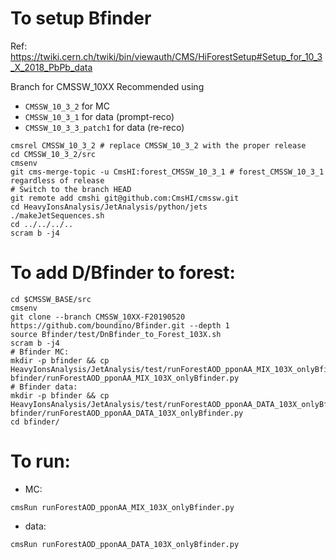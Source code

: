 To setup Bfinder
=====

Ref: https://twiki.cern.ch/twiki/bin/viewauth/CMS/HiForestSetup#Setup_for_10_3_X_2018_PbPb_data

Branch for CMSSW_10XX Recommended using 
* `CMSSW_10_3_2` for MC
* `CMSSW_10_3_1` for data (prompt-reco)
* `CMSSW_10_3_3_patch1` for data (re-reco)

```
cmsrel CMSSW_10_3_2 # replace CMSSW_10_3_2 with the proper release
cd CMSSW_10_3_2/src
cmsenv
git cms-merge-topic -u CmsHI:forest_CMSSW_10_3_1 # forest_CMSSW_10_3_1 regardless of release
# Switch to the branch HEAD
git remote add cmshi git@github.com:CmsHI/cmssw.git
cd HeavyIonsAnalysis/JetAnalysis/python/jets
./makeJetSequences.sh
cd ../../../..
scram b -j4
```

To add D/Bfinder to forest:
=====

```
cd $CMSSW_BASE/src
cmsenv
git clone --branch CMSSW_10XX-F20190520 https://github.com/boundino/Bfinder.git --depth 1
source Bfinder/test/DnBfinder_to_Forest_103X.sh
scram b -j4
# Bfinder MC:
mkdir -p bfinder && cp HeavyIonsAnalysis/JetAnalysis/test/runForestAOD_pponAA_MIX_103X_onlyBfinder.py bfinder/runForestAOD_pponAA_MIX_103X_onlyBfinder.py
# Bfinder data:
mkdir -p bfinder && cp HeavyIonsAnalysis/JetAnalysis/test/runForestAOD_pponAA_DATA_103X_onlyBfinder.py bfinder/runForestAOD_pponAA_DATA_103X_onlyBfinder.py
cd bfinder/
```

To run:
=====

* MC:
```
cmsRun runForestAOD_pponAA_MIX_103X_onlyBfinder.py
```
* data:
```
cmsRun runForestAOD_pponAA_DATA_103X_onlyBfinder.py
```
